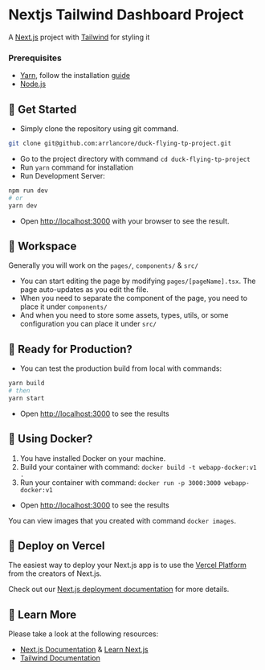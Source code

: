 # Nextjs Tailwind Dashboard Project

A [Next.js](https://nextjs.org/) project with [Tailwind](https://tailwindcss.com/) for styling it


### Prerequisites
- <a href="https://yarnpkg.com/en/">Yarn</a>, follow the installation <a href="https://yarnpkg.com/en/docs/install">guide</a>
- <a href="https://nodejs.org/en/">Node.js</a>

## 🚀 Get Started

- Simply clone the repository using git command.

```bash
git clone git@github.com:arrlancore/duck-flying-tp-project.git
```

- Go to the project directory with command `cd duck-flying-tp-project`
- Run `yarn` command for installation
- Run Development Server:
```bash
npm run dev
# or
yarn dev
```

- Open [http://localhost:3000](http://localhost:3000) with your browser to see the result.

## 🚀 Workspace

Generally you will work on the `pages/`, `components/` & `src/`

- You can start editing the page by modifying `pages/[pageName].tsx`. The page auto-updates as you edit the file.
- When you need to separate the component of the page, you need to place it under `components/`
- And when you need to store some assets, types, utils, or some configuration you can place it under `src/`

## 🚀 Ready for Production?
- You can test the production build from local with commands:
```bash
yarn build
# then
yarn start
```
- Open [http://localhost:3000](http://localhost:3000) to see the results

## 🚀 Using Docker?
1. You have installed Docker on your machine.
1. Build your container with command: `docker build -t webapp-docker:v1 .`
1. Run your container with command: `docker run -p 3000:3000 webapp-docker:v1`

- Open [http://localhost:3000](http://localhost:3000) to see the results

You can view images that you created with command `docker images`.

## 🚀 Deploy on Vercel

The easiest way to deploy your Next.js app is to use the [Vercel Platform](https://vercel.com/new?utm_medium=default-template&filter=next.js&utm_source=create-next-app&utm_campaign=create-next-app-readme) from the creators of Next.js.

Check out our [Next.js deployment documentation](https://nextjs.org/docs/deployment) for more details.

## 🚀 Learn More

Please take a look at the following resources:

- [Next.js Documentation](https://nextjs.org/docs) & [Learn Next.js](https://nextjs.org/learn)
- [Tailwind Documentation](https://tailwindcss.com/docs/installation)

